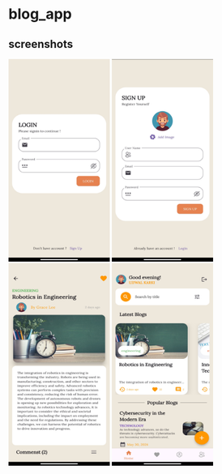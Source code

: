 # blog_app

## screenshots
<img src="https://github.com/ujjwalkarkiEB/blog_app/blob/main/images/login.jpg"  width="200" height="400" />
<img src="https://github.com/ujjwalkarkiEB/blog_app/blob/main/images/signup.jpg"  width="200" height="400" />
<img src="https://github.com/ujjwalkarkiEB/blog_app/blob/main/images/blogDetail.jpg"  width="200" height="400" />
<img src="https://github.com/ujjwalkarkiEB/blog_app/blob/main/images/home.jpg"  width="200" height="400" />
